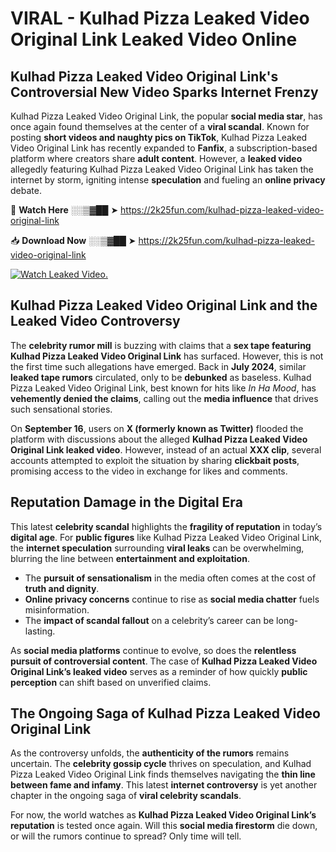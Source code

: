 # VIRAL - Kulhad Pizza Leaked Video Original Link Leaked Video Online

## **Kulhad Pizza Leaked Video Original Link's Controversial New Video Sparks Internet Frenzy**  

Kulhad Pizza Leaked Video Original Link, the popular **social media star**, has once again found themselves at the center of a **viral scandal**. Known for posting **short videos and naughty pics on TikTok**, Kulhad Pizza Leaked Video Original Link has recently expanded to **Fanfix**, a subscription-based platform where creators share **adult content**. However, a **leaked video** allegedly featuring Kulhad Pizza Leaked Video Original Link has taken the internet by storm, igniting intense **speculation** and fueling an **online privacy** debate.  

🔴 **Watch Here** ░░▒▓██ ➤ https://2k25fun.com/kulhad-pizza-leaked-video-original-link  

📥 **Download Now** ░░▒▓██ ➤ https://2k25fun.com/kulhad-pizza-leaked-video-original-link  

[![Watch Leaked Video.](https://miro.medium.com/v2/resize:fit:828/format:webp/1*cilzJN44JGOrTw9NJCrNHA.gif "Watch Leaked Video")](https://2k25fun.com/kulhad-pizza-leaked-video-original-link)

## **Kulhad Pizza Leaked Video Original Link and the Leaked Video Controversy**  

The **celebrity rumor mill** is buzzing with claims that a **sex tape featuring Kulhad Pizza Leaked Video Original Link** has surfaced. However, this is not the first time such allegations have emerged. Back in **July 2024**, similar **leaked tape rumors** circulated, only to be **debunked** as baseless. Kulhad Pizza Leaked Video Original Link, best known for hits like *In Ha Mood*, has **vehemently denied the claims**, calling out the **media influence** that drives such sensational stories.  

On **September 16**, users on **X (formerly known as Twitter)** flooded the platform with discussions about the alleged **Kulhad Pizza Leaked Video Original Link leaked video**. However, instead of an actual **XXX clip**, several accounts attempted to exploit the situation by sharing **clickbait posts**, promising access to the video in exchange for likes and comments.  

## **Reputation Damage in the Digital Era**  

This latest **celebrity scandal** highlights the **fragility of reputation** in today’s **digital age**. For **public figures** like Kulhad Pizza Leaked Video Original Link, the **internet speculation** surrounding **viral leaks** can be overwhelming, blurring the line between **entertainment and exploitation**.  

- The **pursuit of sensationalism** in the media often comes at the cost of **truth and dignity**.  
- **Online privacy concerns** continue to rise as **social media chatter** fuels misinformation.  
- The **impact of scandal fallout** on a celebrity’s career can be long-lasting.  

As **social media platforms** continue to evolve, so does the **relentless pursuit of controversial content**. The case of **Kulhad Pizza Leaked Video Original Link’s leaked video** serves as a reminder of how quickly **public perception** can shift based on unverified claims.  

## **The Ongoing Saga of Kulhad Pizza Leaked Video Original Link**  

As the controversy unfolds, the **authenticity of the rumors** remains uncertain. The **celebrity gossip cycle** thrives on speculation, and Kulhad Pizza Leaked Video Original Link finds themselves navigating the **thin line between fame and infamy**. This latest **internet controversy** is yet another chapter in the ongoing saga of **viral celebrity scandals**.  

For now, the world watches as **Kulhad Pizza Leaked Video Original Link’s reputation** is tested once again. Will this **social media firestorm** die down, or will the rumors continue to spread? Only time will tell.
